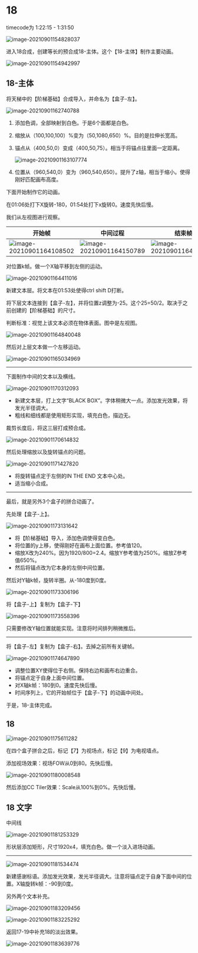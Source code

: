 # 18

timecode为 1:22:15 - 1:31:50

![image-20210901154828037](assets/image-20210901154828037.png)

进入18合成，创建等长的预合成18-主体。这个【18-主体】制作主要动画。

![image-20210901154942997](assets/image-20210901154942997.png)



## 18-主体

将天梯中的【阶梯基础】合成导入，并命名为【盒子-左】。

![image-20210901162740788](assets/image-20210901162740788.png)

1. 添加色调，全部映射到白色。于是6个面都是白色。

2. 缩放从（100,100,100）%变为（50,1080,650）%。目的是拉伸长宽高。

3. 锚点从（400,50,0）变成（400,50,75）。相当于将锚点往里面一定距离。

   ![image-20210901163107774](assets/image-20210901163107774.png)

4. 位置从（960,540,0）变为（960,540,650）。提升了z轴，相当于缩小。使得刚好匹配画布高度。

下面开始制作它的动画。

在01:06处打下X旋转-180，01:54处打下x旋转0。速度先快后慢。

我们从左视图进行观察。

| 开始帧                                                       | 中间过程                                                     | 结束帧                                                       |
| ------------------------------------------------------------ | ------------------------------------------------------------ | ------------------------------------------------------------ |
| ![image-20210901164108502](assets/image-20210901164108502.png) | ![image-20210901164150789](assets/image-20210901164150789.png) | ![image-20210901164239716](assets/image-20210901164239716.png) |

对位置k帧。做一个X轴平移到左侧的运动。

![image-20210901164411016](assets/image-20210901164411016.png)

新建文本层。将文本在01:53处使得ctrl shift D打断。

将下层文本连接到【盒子-左】，并将位置z调整为-25。这个25=50/2。取决于之前创建的【阶梯基础】的尺寸。

判断标准：视觉上该文本必须在物体表面。图中是左视图。

![image-20210901164840048](assets/image-20210901164840048.png)

然后对上层文本做一个左移运动。

![image-20210901165034969](assets/image-20210901165034969.png)

---

下面制作中间的文本以及横线。

![image-20210901170312093](assets/image-20210901170312093.png)

- 新建文本层，打上文字“BLACK BOX”。字体稍微大一点。添加发光效果，将发光半径调大。
- 粗线和细线都是使用矩形实现，填充白色，描边无。

裁剪长度后，将这三层打成预合成。

![image-20210901170614832](assets/image-20210901170614832.png)

然后处理缩放以及旋转锚点的问题。

![image-20210901171427820](assets/image-20210901171427820.png)

- 将旋转锚点定于左侧的IN THE END 文本中心处。
- 适当缩小合成。

---

最后，就是另外3个盒子的拼合动画了。

先处理【盒子-上】。

![image-20210901173131642](assets/image-20210901173131642.png)

- 将【阶梯基础】导入，添加色调使得变白色。
- 将位置的y上移，使得刚好在画布上面位置。参考值120。
- 缩放X改为240%。因为1920/800=2.4。缩放Y参考值为250%。缩放Z参考值650%。
- 然后将锚点改为它本身的左侧中间位置。

然后对Y轴k帧，旋转半圈。从-180度到0度。

![image-20210901173306196](assets/image-20210901173306196.png)

将【盒子-上】复制为【盒子-下】

![image-20210901173558396](assets/image-20210901173558396.png)

只需要修改Y轴位置就能实现。注意将时间排列稍微推后。

---

将【盒子-左】复制为【盒子-右】。去掉之前所有关键帧。

![image-20210901174647890](assets/image-20210901174647890.png)

- 调整位置XY使得位于右侧。保持右边和画布右边重合。
- 将锚点定于自身上面中间位置。
- 对X轴k帧：180到0。速度先快后慢。
- 时间序列上，它的开始帧位于【盒子-下】的动画中间处。

于是，18-主体完成。



## 18

![image-20210901175611282](assets/image-20210901175611282.png)

在四个盒子拼合之后，标记【7】为视场点，标记【9】为电视墙点。

添加视场效果：视场FOW从0到80。先快后慢。

![image-20210901180008548](assets/image-20210901180008548.png)

然后添加CC Tiler效果：Scale从100%到0%。先快后慢。



## 18 文字

中间线

![image-20210901181253329](assets/image-20210901181253329.png)

形状层添加矩形，尺寸1920x4，填充白色。做一个淡入进场动画。

---

![image-20210901181534474](assets/image-20210901181534474.png)

新建感谢标语。添加发光效果，发光半径调大。注意将锚点定于自身下面中间的位置。X轴旋转k帧：-90到0度。

另外两个文本补充。

![image-20210901183209456](assets/image-20210901183209456.png)

![image-20210901183225292](assets/image-20210901183225292.png)

返回17-19中补充18的淡出效果。

![image-20210901183639776](assets/image-20210901183639776.png)

